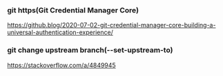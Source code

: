 ### git https(Git Credential Manager Core)

https://github.blog/2020-07-02-git-credential-manager-core-building-a-universal-authentication-experience/

### git change upstream branch(--set-upstream-to)

https://stackoverflow.com/a/4849945